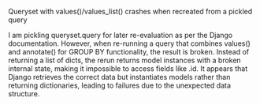 Queryset with values()/values_list() crashes when recreated from a pickled query

I am pickling queryset.query for later re-evaluation as per the Django documentation. However, when re-running a query that combines values() and annotate() for GROUP BY functionality, the result is broken. Instead of returning a list of dicts, the rerun returns model instances with a broken internal state, making it impossible to access fields like .id. It appears that Django retrieves the correct data but instantiates models rather than returning dictionaries, leading to failures due to the unexpected data structure.